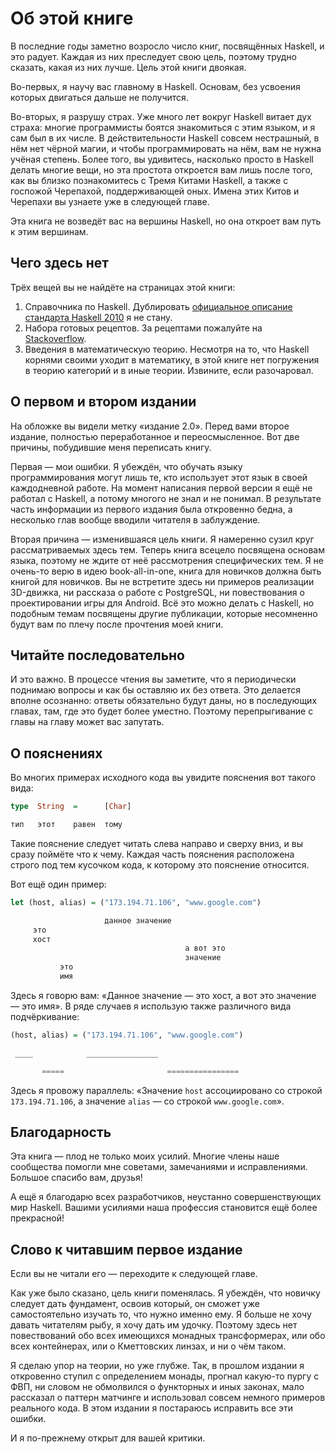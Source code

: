 # Об этой книге

В последние годы заметно возросло число книг, посвящённых Haskell, и это радует. Каждая из них преследует свою цель, поэтому трудно сказать, какая из них лучше. Цель этой книги двоякая.

Во-первых, я научу вас главному в Haskell. Основам, без усвоения которых двигаться дальше не получится.

Во-вторых, я разрушу страх. Уже много лет вокруг Haskell витает дух страха: многие программисты боятся знакомиться с этим языком, и я сам был в их числе. В действительности Haskell совсем нестрашный, в нём нет чёрной магии, и чтобы программировать на нём, вам не нужна учёная степень. Более того, вы удивитесь, насколько просто в Haskell делать многие вещи, но эта простота откроется вам лишь после того, как вы близко познакомитесь с Тремя Китами Haskell, а также с госпожой Черепахой, поддерживающей оных. Имена этих Китов и Черепахи вы узнаете уже в следующей главе.

Эта книга не возведёт вас на вершины Haskell, но она откроет вам путь к этим вершинам.

## Чего здесь нет

Трёх вещей вы не найдёте на страницах этой книги:

1. Справочника по Haskell. Дублировать [официальное описание стандарта Haskell 2010](https://www.haskell.org/onlinereport/haskell2010/) я не стану.
2. Набора готовых рецептов. За рецептами пожалуйте на [Stackoverflow](http://stackoverflow.com/questions/tagged/haskell).
3. Введения в математическую теорию. Несмотря на то, что Haskell корнями своими уходит в математику, в этой книге нет погружения в теорию категорий и в иные теории. Извините, если разочаровал.

## О первом и втором издании

На обложке вы видели метку &laquo;издание 2.0&raquo;. Перед вами второе издание, полностью переработанное и переосмысленное. Вот две причины, побудившие меня переписать книгу.

Первая &mdash; мои ошибки. Я убеждён, что обучать языку программирования могут лишь те, кто использует этот язык в своей каждодневной работе. На момент написания первой версии я ещё не работал с Haskell, а потому многого не знал и не понимал. В результате часть информации из первого издания была откровенно бедна, а несколько глав вообще вводили читателя в заблуждение.

Вторая причина &mdash; изменившаяся цель книги. Я намеренно сузил круг рассматриваемых здесь тем. Теперь книга всецело посвящена основам языка, поэтому не ждите от неё рассмотрения специфических тем. Я не очень-то верю в идею book-all-in-one, книга для новичков должна быть книгой для новичков. Вы не встретите здесь ни примеров реализации 3D-движка, ни рассказа о работе с PostgreSQL, ни повествования о проектировании игры для Android. Всё это можно делать с Haskell, но подобным темам посвящены другие публикации, которые несомненно будут вам по плечу после прочтения моей книги.

## Читайте последовательно

И это важно. В процессе чтения вы заметите, что я периодически поднимаю вопросы и как бы оставляю их без ответа. Это делается вполне осознанно: ответы обязательно будут даны, но в последующих главах, там, где это будет более уместно. Поэтому перепрыгивание с главы на главу может вас запутать.

## О пояснениях

Во многих примерах исходного кода вы увидите пояснения вот такого вида:

```haskell
type  String  =      [Char]

тип   этот    равен  тому
```

Такие пояснение следует читать слева направо и сверху вниз, и вы сразу поймёте что к чему. Каждая часть пояснения расположена строго под тем кусочком кода, к которому это пояснение относится.

Вот ещё один пример:

```haskell
let (host, alias) = ("173.194.71.106", "www.google.com")

                     данное значение
     это
     хост
                                       а вот это
                                       значение
           это
           имя
```

Здесь я говорю вам: &laquo;Данное значение &mdash; это хост, а вот это значение &mdash; это имя&raquo;. В ряде случаев я использую также различного вида подчёркивание:

```haskell
(host, alias) = ("173.194.71.106", "www.google.com")

 ____            ________________

       =====                       ================
```

Здесь я провожу параллель: &laquo;Значение `host` ассоциировано со строкой `173.194.71.106`, а значение `alias` &mdash; со строкой `www.google.com`&raquo;.

## Благодарность

Эта книга &mdash; плод не только моих усилий. Многие члены наше сообщества помогли мне советами, замечаниями и исправлениями. Большое спасибо вам, друзья!

А ещё я благодарю всех разработчиков, неустанно совершенствующих мир Haskell. Вашими усилиями наша профессия становится ещё более прекрасной!

## Слово к читавшим первое издание

Если вы не читали его &mdash; переходите к следующей главе.

Как уже было сказано, цель книги поменялась. Я убеждён, что новичку следует дать фундамент, освоив который, он сможет уже самостоятельно изучать то, что нужно именно ему. Я больше не хочу давать читателям рыбу, я хочу дать им удочку. Поэтому здесь нет повествований обо всех имеющихся монадных трансформерах, или обо всех контейнерах, или о Кметтовских линзах, и ни о чём таком.

Я сделаю упор на теории, но уже глубже. Так, в прошлом издании я откровенно ступил с определением монады, прогнал какую-то пургу с ФВП, ни словом не обмолвился о функторных и иных законах, мало рассказал о паттерн матчинге и использовал совсем немного примеров реального кода. В этом издании я постараюсь исправить все эти ошибки.

И я по-прежнему открыт для вашей критики.

